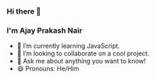 ### Hi there 👋
### I'm Ajay Prakash Nair

- 🌱 I’m currently learning JavaScript.
- 👯 I’m looking to collaborate on a cool project.
- 💬 Ask me about anything you want to know!
- 😄 Pronouns: He/Him

